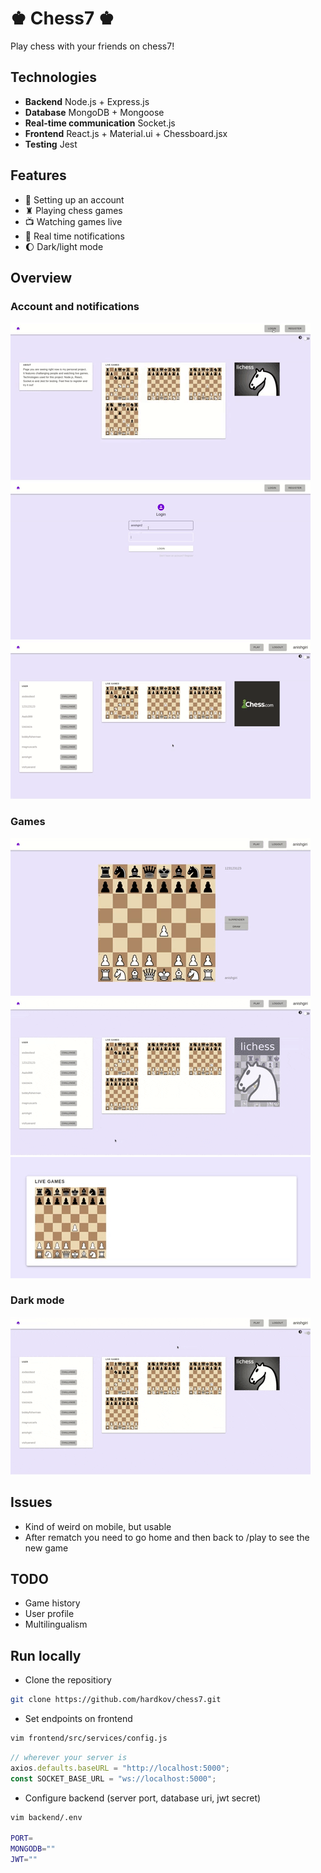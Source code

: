 # ♚ Chess7 ♚
Play chess with your friends on chess7!

## Technologies 
* **Backend** Node.js + Express.js
* **Database** MongoDB + Mongoose 
* **Real-time communication** Socket.js
* **Frontend** React.js + Material.ui + Chessboard.jsx
* **Testing** Jest

## Features
* 👤 Setting up an account
* ♜  Playing chess games
* 📺 Watching games live
* 🔔 Real time notifications
* 🌔 Dark/light mode

## Overview
### Account and notifications
![login](readme_files/login.gif)
![login_error](readme_files/login_error.gif)
![notification](readme_files/notification.gif)
### Games
![playing](readme_files/playing.gif)
![challange_error](readme_files/challange_error.gif)  
![watching](readme_files/watching.gif)
### Dark mode
![darkmode](readme_files/darkmode.gif)

## Issues
* Kind of weird on mobile, but usable
* After rematch you need to go home and then back to /play to see the new game

## TODO
* Game history
* User profile
* Multilingualism

## Run locally
* Clone the repositiory
```bash
git clone https://github.com/hardkov/chess7.git
```
* Set endpoints on frontend
```bash
vim frontend/src/services/config.js
```
```js
// wherever your server is
axios.defaults.baseURL = "http://localhost:5000";
const SOCKET_BASE_URL = "ws://localhost:5000";
```
* Configure backend (server port, database uri, jwt secret)
```bash
vim backend/.env

PORT=
MONGODB=""
JWT=""
